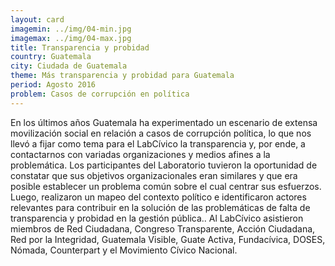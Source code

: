 ```yaml
---
layout: card
imagemin: ../img/04-min.jpg
imagemax: ../img/04-max.jpg
title: Transparencia y probidad
country: Guatemala
city: Ciudada de Guatemala
theme: Más transparencia y probidad para Guatemala
period: Agosto 2016
problem: Casos de corrupción en política
---
```


En los últimos años Guatemala ha experimentado un escenario de extensa movilización social en relación a casos de corrupción política, lo que nos llevó a fijar como tema para el LabCívico la transparencia y, por ende, a contactarnos con variadas organizaciones y medios afines a la problemática. Los participantes del Laboratorio tuvieron la oportunidad de constatar que sus objetivos organizacionales eran similares y que era posible establecer un problema común sobre el cual centrar sus esfuerzos. Luego, realizaron un mapeo del contexto político e identificaron actores relevantes para contribuir en la solución de las problemáticas de falta de transparencia y probidad en la gestión pública.. Al LabCívico asistieron miembros de Red Ciudadana, Congreso Transparente, Acción Ciudadana, Red por la Integridad, Guatemala Visible, Guate Activa, Fundacívica, DOSES, Nómada, Counterpart y el Movimiento Cívico Nacional.
